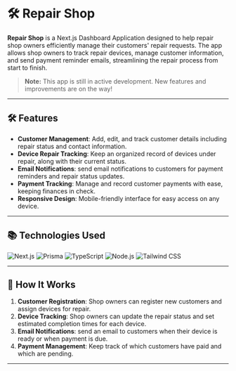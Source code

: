 # 🛠️ Repair Shop

**Repair Shop** is a Next.js Dashboard Application designed to help repair shop owners efficiently manage their customers' repair requests. The app allows shop owners to track repair devices, manage customer information, and send payment reminder emails, streamlining the repair process from start to finish.

> **Note:** This app is still in active development. New features and improvements are on the way!

---

## 🛠️ Features
- **Customer Management**: Add, edit, and track customer details including repair status and contact information.
- **Device Repair Tracking**: Keep an organized record of devices under repair, along with their current status.
- **Email Notifications**: send email notifications to customers for payment reminders and repair status updates.
- **Payment Tracking**: Manage and record customer payments with ease, keeping finances in check.
- **Responsive Design**: Mobile-friendly interface for easy access on any device.

---

## 📚 Technologies Used

<p align="left">
  <img src="https://img.shields.io/badge/Next.js-000000?style=for-the-badge&logo=next.js&logoColor=white" alt="Next.js" />
  <img src="https://img.shields.io/badge/Prisma-2D3748?style=for-the-badge&logo=Prisma&logoColor=white" alt="Prisma" />
  <img src="https://img.shields.io/badge/TypeScript-007ACC?style=for-the-badge&logo=typescript&logoColor=white" alt="TypeScript" />
  <img src="https://img.shields.io/badge/Node.js-339933?style=for-the-badge&logo=nodedotjs&logoColor=white" alt="Node.js" />
  <img src="https://img.shields.io/badge/TailwindCSS-06B6D4?style=for-the-badge&logo=tailwindcss&logoColor=white" alt="Tailwind CSS" />
</p>

---

## 🚀 How It Works
1. **Customer Registration**: Shop owners can register new customers and assign devices for repair.
2. **Device Tracking**: Shop owners can update the repair status and set estimated completion times for each device.
3. **Email Notifications**:  send an email to customers when their device is ready or when payment is due.
4. **Payment Management**: Keep track of which customers have paid and which are pending.

---

